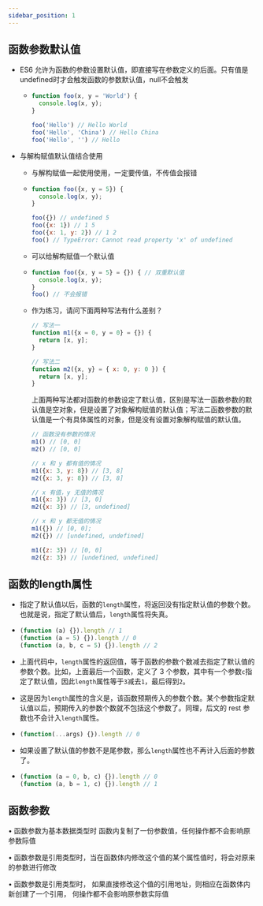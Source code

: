 ```yaml
---
sidebar_position: 1
---
```


## 函数参数默认值

- ES6 允许为函数的参数设置默认值，即直接写在参数定义的后面。只有值是undefined时才会触发函数的参数默认值，null不会触发

  - ```js
    function foo(x, y = 'World') {
      console.log(x, y);
    }
    
    foo('Hello') // Hello World
    foo('Hello', 'China') // Hello China
    foo('Hello', '') // Hello
    ```

- 与解构赋值默认值结合使用

  - 与解构赋值一起使用使用，一定要传值，不传值会报错

  - ```js
    function foo({x, y = 5}) {
      console.log(x, y);
    }
    
    foo({}) // undefined 5
    foo({x: 1}) // 1 5
    foo({x: 1, y: 2}) // 1 2
    foo() // TypeError: Cannot read property 'x' of undefined
    ```

  - 可以给解构赋值一个默认值

  - ```js
    function foo({x, y = 5} = {}) { // 双重默认值
      console.log(x, y);
    }
    foo() // 不会报错
    ```

  - 作为练习，请问下面两种写法有什么差别？

    ```javascript
    // 写法一
    function m1({x = 0, y = 0} = {}) {
      return [x, y];
    }
    
    // 写法二
    function m2({x, y} = { x: 0, y: 0 }) {
      return [x, y];
    }
    ```

    上面两种写法都对函数的参数设定了默认值，区别是写法一函数参数的默认值是空对象，但是设置了对象解构赋值的默认值；写法二函数参数的默认值是一个有具体属性的对象，但是没有设置对象解构赋值的默认值。

    ```javascript
    // 函数没有参数的情况
    m1() // [0, 0]
    m2() // [0, 0]
    
    // x 和 y 都有值的情况
    m1({x: 3, y: 8}) // [3, 8]
    m2({x: 3, y: 8}) // [3, 8]
    
    // x 有值，y 无值的情况
    m1({x: 3}) // [3, 0]
    m2({x: 3}) // [3, undefined]
    
    // x 和 y 都无值的情况
    m1({}) // [0, 0];
    m2({}) // [undefined, undefined]
    
    m1({z: 3}) // [0, 0]
    m2({z: 3}) // [undefined, undefined]
    ```

## 函数的length属性

- 指定了默认值以后，函数的`length`属性，将返回没有指定默认值的参数个数。也就是说，指定了默认值后，`length`属性将失真。

- ```js
  (function (a) {}).length // 1
  (function (a = 5) {}).length // 0
  (function (a, b, c = 5) {}).length // 2
  ```

- 上面代码中，`length`属性的返回值，等于函数的参数个数减去指定了默认值的参数个数。比如，上面最后一个函数，定义了 3 个参数，其中有一个参数`c`指定了默认值，因此`length`属性等于`3`减去`1`，最后得到`2`。

- 这是因为`length`属性的含义是，该函数预期传入的参数个数。某个参数指定默认值以后，预期传入的参数个数就不包括这个参数了。同理，后文的 rest 参数也不会计入`length`属性。

- ```js
  (function(...args) {}).length // 0
  ```

- 如果设置了默认值的参数不是尾参数，那么`length`属性也不再计入后面的参数了。

- ```js
  (function (a = 0, b, c) {}).length // 0
  (function (a, b = 1, c) {}).length // 1
  ```

## 函数参数

• 函数参数为基本数据类型时 函数内复制了一份参数值，任何操作都不会影响原参数际值

• 函数参数是引用类型时，当在函数体内修改这个值的某个属性值时，将会对原来的参数进行修改

• 函数参数是引用类型时， 如果直接修改这个值的引用地址，则相应在函数体内新创建了一个引用， 何操作都不会影响原参数实际值